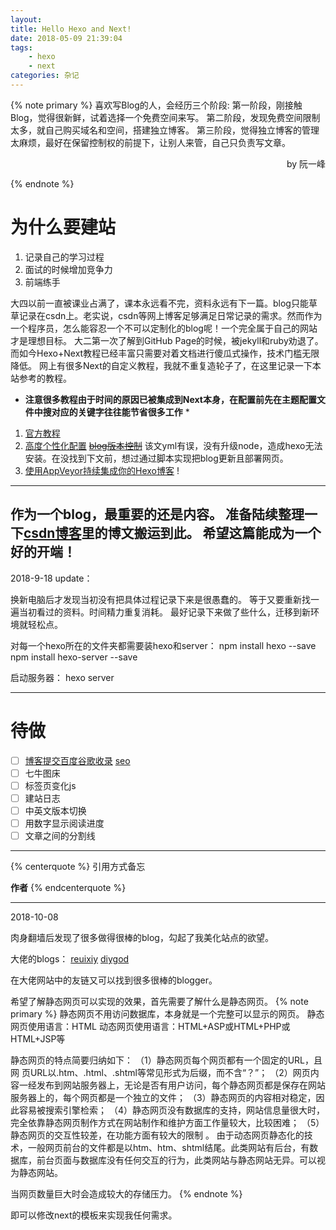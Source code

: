```yaml
---
layout: 
title: Hello Hexo and Next!
date: 2018-05-09 21:39:04
tags: 
    - hexo 
    - next
categories: 杂记
---
```



{% note primary %} 
喜欢写Blog的人，会经历三个阶段:
第一阶段，刚接触Blog，觉得很新鲜，试着选择一个免费空间来写。
第二阶段，发现免费空间限制太多，就自己购买域名和空间，搭建独立博客。
第三阶段，觉得独立博客的管理太麻烦，最好在保留控制权的前提下，让别人来管，自己只负责写文章。
<p align="right">by 阮一峰</p>
{% endnote %}


  

<!--more-->
# 为什么要建站
1. 记录自己的学习过程
2. 面试的时候增加竞争力
3. 前端练手

大四以前一直被课业占满了，课本永远看不完，资料永远有下一篇。blog只能草草记录在csdn上。老实说，csdn等网上博客足够满足日常记录的需求。然而作为一个程序员，怎么能容忍一个不可以定制化的blog呢！一个完全属于自己的网站才是理想目标。
大二第一次了解到GitHub Page的时候，被jekyll和ruby劝退了。而如今Hexo+Next教程已经丰富只需要对着文档进行傻瓜式操作，技术门槛无限降低。
网上有很多Next的自定义教程，我就不重复造轮子了，在这里记录一下本站参考的教程。
* **注意很多教程由于时间的原因已被集成到Next本身，在配置前先在主题配置文件中搜对应的关键字往往能节省很多工作** *
1. [官方教程](http://theme-next.iissnan.com/getting-started.html)
2. [高度个性化配置](http://mashirosorata.vicp.io/HEXO-NEXT%E4%B8%BB%E9%A2%98%E4%B8%AA%E6%80%A7%E5%8C%96%E9%85%8D%E7%BD%AE.html)
<del> [blog版本控制](https://formulahendry.github.io/2016/12/04/hexo-ci/)</del>
该文yml有误，没有升级node，造成hexo无法安装。在没找到下文前，想过通过脚本实现把blog更新且部署网页。
3. [使用AppVeyor持续集成你的Hexo博客](https://yangshunjie.com/Use-Appveyor-to-continuously-integrate-your-Hexo-blog.html)     !

---
作为一个blog，最重要的还是内容。
准备陆续整理一下[csdn博客](https://blog.csdn.net/solo_ws)里的博文搬运到此。
希望这篇能成为一个好的开端！
---
2018-9-18 update：

换新电脑后才发现当初没有把具体过程记录下来是很愚蠢的。
等于又要重新找一遍当初看过的资料。时间精力重复消耗。
最好记录下来做了些什么，迁移到新环境就轻松点。

对每一个hexo所在的文件夹都需要装hexo和server：
npm install hexo --save
npm install hexo-server --save

启动服务器：
hexo server

---
# 待做
- [ ]  [博客提交百度谷歌收录](https://blog.csdn.net/hosea1008/article/details/53384382) [seo](http://www.ehcoo.com/seo.html)
- [ ] 七牛图床
- [ ] 标签页变化js
- [ ] 建站日志
- [ ] 中英文版本切换
- [ ] 用数字显示阅读进度
- [ ] 文章之间的分割线
---
{% centerquote %}
引用方式备忘

**作者**
{% endcenterquote %}



---
2018-10-08

肉身翻墙后发现了很多做得很棒的blog，勾起了我美化站点的欲望。

大佬的blogs：
[reuixiy](https://reuixiy.github.io)
[diygod](https://diygod.me/)

在大佬网站中的友链又可以找到很多很棒的blogger。

希望了解静态网页可以实现的效果，首先需要了解什么是静态网页。
{% note primary %} 
静态网页不用访问数据库，本身就是一个完整可以显示的网页。
静态网页使用语言：HTML
动态网页使用语言：HTML+ASP或HTML+PHP或HTML+JSP等

静态网页的特点简要归纳如下：
（1）静态网页每个网页都有一个固定的URL，且网 页URL以.htm、.html、.shtml等常见形式为后缀，而不含“？”；
（2）网页内容一经发布到网站服务器上，无论是否有用户访问，每个静态网页都是保存在网站服务器上的，每个网页都是一个独立的文件；
（3）静态网页的内容相对稳定，因此容易被搜索引擎检索；
（4）静态网页没有数据库的支持，网站信息量很大时，完全依靠静态网页制作方式在网站制作和维护方面工作量较大，比较困难；
（5）静态网页的交互性较差，在功能方面有较大的限制 。
由于动态网页静态化的技术，一般网页前台的文件都是以htm、htm、shtml结尾。此类网站有后台，有数据库，前台页面与数据库没有任何交互的行为，此类网站与静态网站无异。可以视为静态网站。

当网页数量巨大时会造成较大的存储压力。
{% endnote %}

即可以修改next的模板来实现我任何需求。

